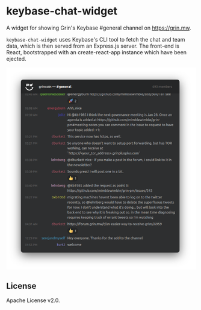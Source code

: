 # keybase-chat-widget
A widget for showing Grin's Keybase #general channel on https://grin.mw.

`keybase-chat-widget` uses Keybase's CLI tool to fetch the chat and team data, which is then served from an Express.js server. The front-end is React, bootstrapped with an create-react-app instance which have been ejected.

![screenshot](assets/screenshot.png)

## License
Apache License v2.0.
